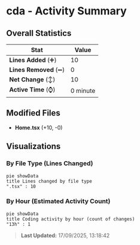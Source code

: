 # cda - Activity Summary 

## Overall Statistics

| Stat                   | Value                                                             |
| ---------------------- | ----------------------------------------------------------------- |
| **Lines Added** (➕)   | 10                                          |
| **Lines Removed** (➖) | 0                                        |
| **Net Change** (↕)    | 10                |
| **Active Time** (⌚)   | 0 minute |


## Modified Files
- **Home.tsx** (+10, -0)

## Visualizations

### By File Type (Lines Changed)

```mermaid
pie showData
title Lines changed by file type
".tsx" : 10
```

### By Hour (Estimated Activity Count)

```mermaid
pie showData
title Coding activity by hour (count of changes)
"13h" : 1
```


> **Last Updated:** 17/09/2025, 13:18:42